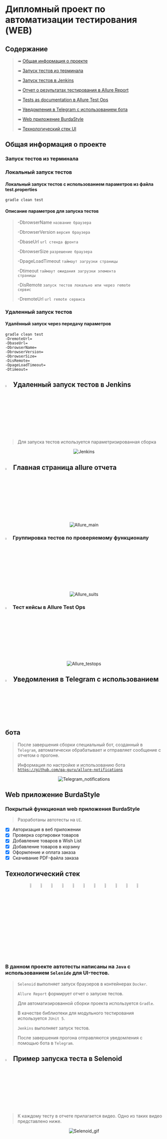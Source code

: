 # Дипломный проект по автоматизации тестирования (WEB)

## 	Содержание

> ➠ [Общая информация о проекте](#общая-информация-о-проекте)
>
> ➠ [Запуск тестов из терминала](#запуск-тестов-из-терминала)
>
> ➠ [Запуск тестов в Jenkins](#-удаленный-запуск-тестов-в-Jenkins)
>
> ➠ [Отчет о результатах тестирования в Allure Report](#-главная-страница-allure-отчета)
>
> ➠ [Tests as documentation в Allure Test Ops](#-тест-кейсы-в-allure-test-ops)
>
> ➠ [Уведомления в Telegram с использованием бота](#-уведомления-в-telegram-с-использованием-бота)
> 
> ➠ [Web приложение BurdaStyle](#web-приложение-burdastyle)
>
> ➠ [Технологический стек UI](#технологический-стек-ui)
> 
##  Общая информация о проекте

### Запуск тестов из терминала

### Локальный запуск тестов

#### Локальный запуск тестов с использованием параметров из файла test.properties

```
gradle clean test
```

#### Описание параметров для запуска тестов
>
> -DbrowserName <code>название браузера</code>
>
> -DbrowserVersion <code>версия браузера</code>
>
> -DbaseUrl <code>url стенда фронта</code>
>
> -DbrowserSize <code>разрешение браузера</code>
>
> -DpageLoadTimeout <code>таймаут загрузки страницы</code>
>
> -Dtimeout <code>таймаут ожидания загрузки элемента страницы</code>
>
> -DisRemote <code>запуск тестов локально или через remote сервис</code>
>
> -DremoteUrl <code>url remote сервиса</code>

### Удаленный запуск тестов

#### Удалённый запуск через передачу параметров

```
gradle clean test 
-DremoteUrl=
-DbaseUrl=
-DbrowserName=
-DbrowserVersion=
-DbrowserSize=
-DisRemote=
-DpageLoadTimeout=
-Dtimeout=
```

## <img width="4%" title="Jenkins" src="readme_interactive_elements/logo/Jenkins.svg"> Удаленный запуск тестов в Jenkins

> Для запуска тестов используется параметризированная сборка

<p align="center">
<img title="Jenkins" src="readme_interactive_elements/screens/Jenkins.png">
</p>

## <img width="4%" title="Allure_Report" src="readme_interactive_elements/logo/Allure_Report.svg"> Главная страница allure отчета

<p align="center">
<img title="Allure_main" src="readme_interactive_elements/screens/AllureReportMainPage.png">
</p>

### <img width="4%" title="Allure_Report" src="readme_interactive_elements/logo/Allure_Report.svg"> Группировка тестов по проверяемому функционалу

<p align="center">
<img title="Allure_suits" src="readme_interactive_elements/screens/AllureReportSuites.png">
</p>

### <img width="4%" title="Allure_testops" src="readme_interactive_elements/logo/Allure_Test_Ops.svg"> Тест кейсы в Allure Test Ops

<p align="center">
<img title="Allure_testops" src="readme_interactive_elements/screens/TestOps.png">
</p>

## <img width="4%" title="Telegram" src="readme_interactive_elements/logo/Telegram.svg"> Уведомления в Telegram с использованием бота

> После завершения сборки специальный бот, созданный в <code>Telegram</code>, автоматически обрабатывает и отправляет сообщение с отчетом о прогоне.
>
> Информация по настройке и использованию бота <code>https://github.com/qa-guru/allure-notifications</code>

<p align="center">
<img title="Telegram_notifications" src="readme_interactive_elements/screens/Telegram.png">
</p>

##  Web приложение BurdaStyle

###  Покрытый функционал web приложения BurdaStyle

> Разработаны автотесты на <code>UI</code>.

- [x] Авторизация в веб приложении
- [x] Проверка сортировки товаров
- [x] Добавление товаров в Wish List
- [x] Добавление товаров в корзину
- [x] Оформление и оплата заказа
- [x] Скачивание PDF-файла заказа

## Технологический стек

<p align="center">
<img width="6%" title="IntelliJ IDEA" src="readme_interactive_elements/logo/Intelij_IDEA.svg">
<img width="6%" title="Java" src="readme_interactive_elements/logo/Java.svg">
<img width="6%" title="Selenide" src="readme_interactive_elements/logo/Selenide.svg">
<img width="6%" title="Selenoid" src="readme_interactive_elements/logo/Selenoid.svg">
<img width="6%" title="Allure Report" src="readme_interactive_elements/logo/Allure_Report.svg">
<img width="6%" title="Allure Test Ops" src="readme_interactive_elements/logo/Allure_Test_Ops.svg">
<img width="6%" title="Gradle" src="readme_interactive_elements/logo/Gradle.svg">
<img width="6%" title="JUnit5" src="readme_interactive_elements/logo/JUnit5.svg">
<img width="6%" title="GitHub" src="readme_interactive_elements/logo/GitHub.svg">
<img width="6%" title="Jenkins" src="readme_interactive_elements/logo/Jenkins.svg">
<img width="6%" title="Telegram" src="readme_interactive_elements/logo/Telegram.svg">
</p>

### В данном проекте автотесты написаны на <code>Java</code> с использованием <code>Selenide</code> для UI-тестов.
>
> <code>Selenoid</code> выполняет запуск браузеров в контейнерах <code>Docker</code>.
>
> <code>Allure Report</code> формирует отчет о запуске тестов.
>
> Для автоматизированной сборки проекта используется <code>Gradle</code>.
>
> В качестве библиотеки для модульного тестирования используется <code>JUnit 5</code>.
>
> <code>Jenkins</code> выполняет запуск тестов.
> 
> После завершения прогона отправляются уведомления с помощью бота в <code>Telegram</code>.

## <img width="4%" title="Selenoid" src="readme_interactive_elements/logo/Selenoid.svg"> Пример запуска теста в Selenoid

> К каждому тесту в отчете прилагается видео. Одно из таких видео представлено ниже.

<p align="center">
<img title="Selenoid_gif" src="readme_interactive_elements/Selenoid.gif">
</p>

